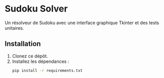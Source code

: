 # Sudoku Solver

Un résolveur de Sudoku avec une interface graphique Tkinter et des tests unitaires.

## Installation
1. Clonez ce dépôt.
2. Installez les dépendances :
   ```bash
   pip install -r requirements.txt
